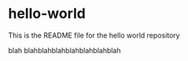 # hello-world

This is the README file for the hello world repository

blah blahblahblahblahblahblahblah
